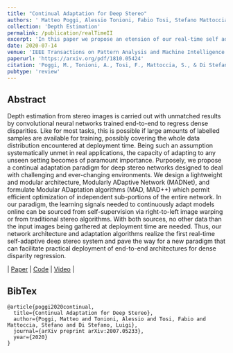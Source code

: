 ```yaml
---
title: "Continual Adaptation for Deep Stereo"
authors: ' Matteo Poggi, Alessio Tonioni, Fabio Tosi, Stefano Mattoccia and Luigi Di Stefano'
collection: 'Depth Estimation'
permalink: /publication/realTimeII
excerpt: 'In this paper we propose an etension of our real-time self adaptive deep stereo system.'
date: 2020-07-14
venue: 'IEEE Transactions on Pattern Analysis and Machine Intelligence'
paperurl: 'https://arxiv.org/pdf/1810.05424'
citation: 'Poggi, M., Tonioni, A., Tosi, F., Mattoccia, S., & Di Stefano, L. (2019). IEEE Transactions on Pattern Analysis and Machine Intelligence, 2020'
pubtype: 'review'
---
```


## Abstract

Depth estimation from stereo images is carried out with unmatched results by convolutional neural networks trained end-to-end to regress dense disparities. Like for most tasks, this is possible if large amounts of labelled samples are available for training, possibly covering the whole data distribution encountered at deployment time. Being such an assumption systematically unmet in real applications, the capacity of adapting to any unseen setting becomes of paramount importance. Purposely, we propose a continual adaptation paradigm for deep stereo networks designed to deal with challenging and ever-changing environments. We design a lightweight and modular architecture, Modularly ADaptive Network (MADNet), and formulate Modular ADaptation algorithms (MAD, MAD++) which permit efficient optimization of independent sub-portions of the entire network. In our paradigm, the learning signals needed to continuously adapt models online can be sourced from self-supervision via right-to-left image warping or from traditional stereo algorithms. With both sources, no other data than the input images being gathered at deployment time are needed. Thus, our network architecture and adaptation algorithms realize the first real-time self-adaptive deep stereo system and pave the way for a new paradigm that can facilitate practical deployment of end-to-end architectures for dense disparity regression. 

| [Paper](https://arxiv.org/pdf/2007.05233.pdf) | [Code](https://github.com/CVLAB-Unibo/Real-time-self-adaptive-deep-stereo) | [Video](https://www.youtube.com/watch?v=YnPGbQE2dLQ) |

## BibTex 

```
@article{poggi2020continual,
  title={Continual Adaptation for Deep Stereo},
  author={Poggi, Matteo and Tonioni, Alessio and Tosi, Fabio and Mattoccia, Stefano and Di Stefano, Luigi},
  journal={arXiv preprint arXiv:2007.05233},
  year={2020}
}

```